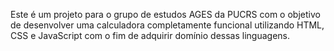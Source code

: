 Este é um projeto para o grupo de estudos AGES da PUCRS com o objetivo de desenvolver uma calculadora completamente funcional utilizando HTML, CSS e JavaScript com o fim de adquirir domínio dessas linguagens.